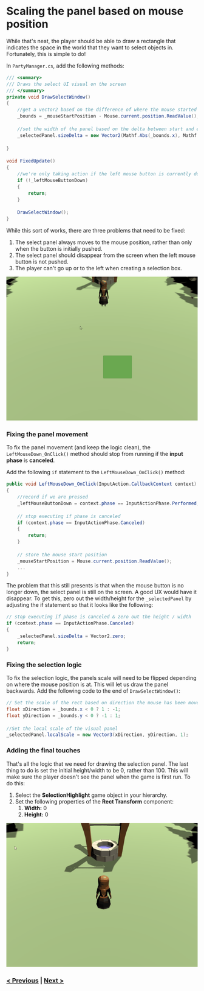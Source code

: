 
# Scaling the panel based on mouse position

While that's neat, the player should be able to draw a rectangle that indicates the space in the world that they want to select objects in. Fortunately, this is simple to do! 

In `PartyManager.cs`, add the following methods:

```csharp
/// <summary>
/// Draws the select UI visual on the screen
/// </summary>
private void DrawSelectWindow()
{
    //get a vector2 based on the difference of where the mouse started and where it's at now
    _bounds = _mouseStartPosition - Mouse.current.position.ReadValue();

    //set the width of the panel based on the delta between start and end position (abs ensures it's always positive)
    _selectedPanel.sizeDelta = new Vector2(Mathf.Abs(_bounds.x), Mathf.Abs(_bounds.y));

}

void FixedUpdate()
{
    //we're only taking action if the left mouse button is currently down
    if (!_leftMouseButtonDown)
    {
        return;
    }

    DrawSelectWindow();
}
```

While this sort of works, there are three problems that need to be fixed:

1. The select panel always moves to the mouse position, rather than only when the button is initially pushed.
2. The select panel should disappear from the screen when the left mouse button is not pushed.
3. The player can't go up or to the left when creating a selection box.

![Broken Draw Panel](../images/pt-4-1-mouse-draw-panel-broken.gif)

### Fixing the panel movement
To fix the panel movement (and keep the logic clean), the `LeftMouseDown_OnClick()` method should stop from running if the **input phase** is **canceled**. 

Add the following `if` statement to the `LeftMouseDown_OnClick()` method:

```csharp
public void LeftMouseDown_OnClick(InputAction.CallbackContext context)
{
    //record if we are pressed
    _leftMouseButtonDown = context.phase == InputActionPhase.Performed;

    // stop executing if phase is canceled
    if (context.phase == InputActionPhase.Canceled)
    {
        return;
    }
    
    // store the mouse start position
    _mouseStartPosition = Mouse.current.position.ReadValue();
    ...
}
```

The problem that this still presents is that when the mouse button is no longer down, the select panel is still on the screen. A good UX would have it disappear. To get this, zero out the width/height for the `_selectedPanel` by adjusting the if statement so that it looks like the following:  

```csharp
// stop executing if phase is canceled & zero out the height / width
if (context.phase == InputActionPhase.Canceled)
{
    _selectedPanel.sizeDelta = Vector2.zero;
    return;
}
```

### Fixing the selection logic
To fix the selection logic, the panels scale will need to be flipped depending on where the mouse position is at. This will let us draw the panel backwards. Add the following code to the end of `DrawSelectWindow()`:

```csharp
// Set the scale of the rect based on direction the mouse has been moved. This will flip it if we are going backwards
float xDirection = _bounds.x < 0 ? 1 : -1;
float yDirection = _bounds.y < 0 ? -1 : 1;

//Set the local scale of the visual panel
_selectedPanel.localScale = new Vector3(xDirection, yDirection, 1);
```

### Adding the final touches
That's all the logic that we need for drawing the selection panel. The last thing to do is set the initial height/width to be 0, rather than 100. This will make sure the player doesn't see the panel when the game is first run. To do this:

1. Select the **SelectionHighlight** game object in your hierarchy.
2. Set the following properties of the **Rect Transform** component:
   1. **Width:** 0
   2. **Height:** 0

![Setup Input Bindings](../images/pt-4-2-mouse-draw-panel-fixed.gif)

### [< Previous](./pt-3-moving-the-panel-based-on-mouse-click.md)    |     [Next >](./pt-5-setup-the-scene-for-selecting-objects.md)
